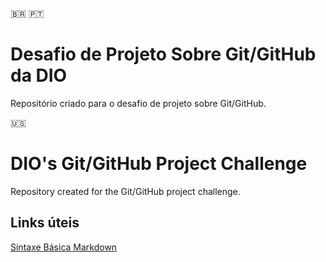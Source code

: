 🇧🇷 🇵🇹
# Desafio de Projeto Sobre Git/GitHub da DIO
Repositório criado para o desafio de projeto sobre Git/GitHub.

🇺🇸 
# DIO's Git/GitHub Project Challenge
Repository created for the Git/GitHub project challenge.


## Links úteis
[Sintaxe Básica Markdown](https://www.markdownguide.org/)
